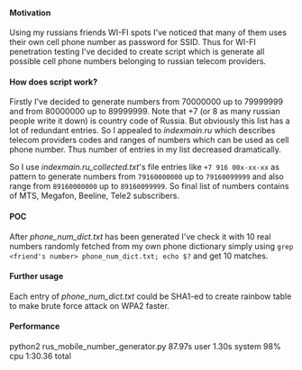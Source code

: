 #### Motivation
Using my russians friends WI-FI spots I've noticed that
many of them uses their own cell phone number as password for SSID.
Thus for WI-FI penetration testing I've decided to create script which 
is generate all possible cell phone numbers belonging to russian telecom providers. 

#### How does script work?

Firstly I've decided to generate numbers from 70000000 up to 79999999 and 
from 80000000 up to 89999999. Note that +7 (or 8 as many russian people 
write it down) is country code of Russia. But obviously this list 
has a lot of redundant entries.
So I appealed to _indexmain.ru_ which describes telecom providers codes
and ranges of numbers which can be used as cell phone number.
Thus number of entries in my list decreased dramatically.

So I use _indexmain.ru_collected.txt_'s file entries like
```+7 916 00x-xx-xx```	as pattern to generate numbers from 
```79160000000``` up to ```79160099999``` and also range from 
```89160000000``` up to ```89160099999```. So final list of numbers
contains of MTS, Megafon, Beeline, Tele2 subscribers.

#### POC
After _phone_num_dict.txt_ has been generated I've 
check it with 10 real numbers randomly fetched from 
my own phone dictionary simply using ```grep <friend's number> phone_num_dict.txt; echo $?``` 
and get 10 matches.

#### Further usage
Each entry of _phone_num_dict.txt_ could be SHA1-ed 
to create rainbow table to make brute force attack on 
WPA2 faster.

#### Performance
python2 rus_mobile_number_generator.py  87.97s user 1.30s system 98% cpu 1:30.36 total
